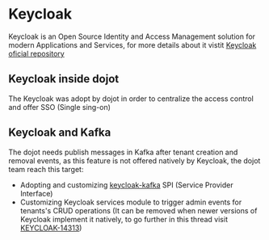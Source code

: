 # Keycloak

Keycloak is an Open Source Identity and Access Management solution for modern Applications and Services, for more details about it vistit [Keycloak oficial repository](https://github.com/keycloak/keycloak)

## Keycloak inside dojot
The Keycloak was adopt by dojot in order to centralize the access control and offer SSO (Single sing-on)

## Keycloak and Kafka
The dojot needs publish messages in Kafka after tenant creation and removal events, as this feature is not offered natively by Keycloak, the dojot team reach this target:

- Adopting and customizing [keycloak-kafka](https://github.com/SnuK87/keycloak-kafka) SPI (Service Provider Interface)
- Customizing Keycloak services module to trigger admin events for tenants's CRUD operations (It can be removed when newer versions of Keycloak implement it natively, to go further in this thread visit [KEYCLOAK-14313](https://issues.redhat.com/browse/KEYCLOAK-14313)) 
